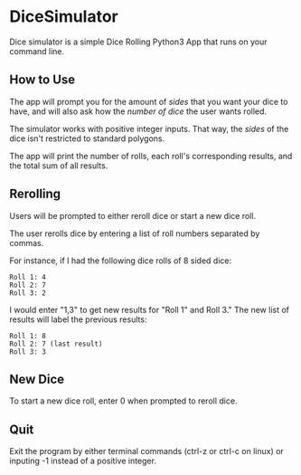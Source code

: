 # DiceSimulator

Dice simulator is a simple Dice Rolling Python3 App that runs on your command line.

## How to Use

The app will prompt you for the amount of *sides* that you want your dice to have, 
and will also ask how the *number of dice* the user wants rolled.

The simulator works with positive integer inputs. That way, the *sides* of the dice isn't restricted to standard polygons.

The app will print the number of rolls, each roll's corresponding results, and the total sum of all results.

## Rerolling
Users will be prompted to either reroll dice or start a new dice roll. 

The user rerolls dice by entering a list of roll numbers separated by commas. 

For instance, if I had the following dice rolls of 8 sided dice:
```
Roll 1: 4
Roll 2: 7
Roll 3: 2
```
I would enter "1,3" to get new results for "Roll 1" and Roll 3."
The new list of results will label the previous results:
```
Roll 1: 8
Roll 2: 7 (last result)
Roll 3: 3
```

## New Dice

To start a new dice roll, enter 0 when prompted to reroll dice.

## Quit

Exit the program by either terminal commands (ctrl-z or ctrl-c on linux) or inputing -1 instead of a positive integer.
